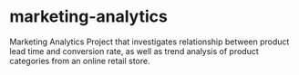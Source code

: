 # marketing-analytics
Marketing Analytics Project that investigates relationship between product lead time and conversion rate, as well as trend analysis of product categories from an online retail store.
